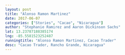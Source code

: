 ```yaml
---
layout: post
title: "Alonso Ramon Martinez"
date: 2017-06-07
categories: ["Stories", "Cacao", "Nicaragua"]
author: "Stephanie Ramirez and Aaron Dickinson Sachs"
lat: 13.23787188385174
lng: -85.5581523252487
runningtitle: "Alonso Ramon Martinez, Cacao Trader"
desc: "Cacao Trader, Rancho Grande, Nicaragua"
---
```


